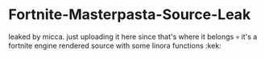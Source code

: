 # Fortnite-Masterpasta-Source-Leak
leaked by micca. just uploading it here since that's where it belongs :skull: it's a fortnite engine rendered source with some linora functions :kek:
